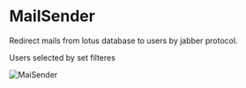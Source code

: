 # MailSender
Redirect mails from lotus database to users by jabber protocol.

Users selected by set filteres

![MaiSender](https://user-images.githubusercontent.com/33694034/136528167-fcdd9c78-8526-4705-ae3a-5095405dd0a2.png)
